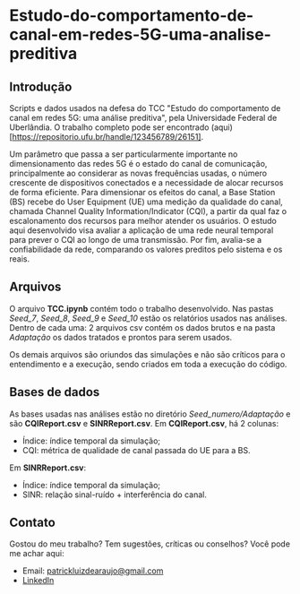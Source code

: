 # Estudo-do-comportamento-de-canal-em-redes-5G-uma-analise-preditiva
## Introdução
Scripts e dados usados na defesa do TCC "Estudo do comportamento de canal em redes 5G: uma análise preditiva", pela Universidade Federal de Uberlândia. O trabalho completo pode ser encontrado (aqui)[https://repositorio.ufu.br/handle/123456789/26151].

Um parâmetro que passa a ser particularmente importante no dimensionamento das redes 5G é o estado do canal de comunicação, principalmente ao considerar as novas frequências usadas, o número crescente de dispositivos conectados e a necessidade de alocar recursos de forma eficiente. Para dimensionar os efeitos do canal, a Base Station (BS) recebe do User Equipment (UE) uma medição da qualidade do canal, chamada Channel Quality Information/Indicator (CQI), a partir da qual faz o escalonamento dos recursos para melhor atender os usuários. O estudo aqui desenvolvido visa avaliar a aplicação de uma rede neural temporal para prever o CQI ao longo de uma transmissão. Por fim, avalia-se a confiabilidade da rede, comparando os valores preditos pelo sistema e os reais.


## Arquivos
O arquivo **TCC.ipynb** contém todo o trabalho desenvolvido. Nas pastas *Seed_7*, *Seed_8*, *Seed_9* e *Seed_10* estão os relatórios usados nas análises. Dentro de cada uma: 2 arquivos csv contém os dados brutos e na pasta *Adaptação* os dados tratados e prontos para serem usados.

Os demais arquivos são oriundos das simulações e não são críticos para o entendimento e a execução, sendo criados em toda a execução do código.



## Bases de dados
As bases usadas nas análises estão no diretório *Seed_numero/Adaptação* e são **CQIReport.csv** e **SINRReport.csv**. Em **CQIReport.csv**, há 2 colunas:
- Índice: índice temporal da simulação;
- CQI: métrica de qualidade de canal passada do UE para a BS.

Em **SINRReport.csv**:
- Índice: índice temporal da simulação;
- SINR: relação sinal-ruído + interferência do canal.


## Contato
Gostou do meu trabalho? Tem sugestões, críticas ou conselhos? Você pode me achar aqui:
- Email: [patrickluizdearaujo@gmail.com](patrickluizdearaujo@gmail.com)
- [LinkedIn](https://www.linkedin.com/in/patrick-luiz-de-ara%C3%BAjo-b91565131/)
